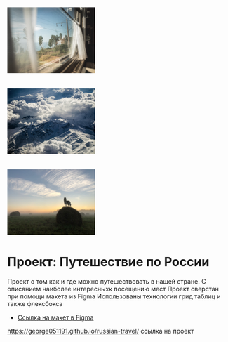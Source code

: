 <h2  display="inline"><a  href="https://george051191.github.io/russian-travel/" target="_blank"><img src="./images/__item.png" width="200px" alt="Шапка"></a></h2>
<h2   display="inline"><a  href="https://george051191.github.io/russian-travel/" target="_blank"><img src="./images/__item(1).png" width="200px" alt="Шапка"></a></h2>
<h2   display="inline"><a  href="https://george051191.github.io/russian-travel/" target="_blank"><img src="./images/__item(2).png" width="200px" alt="Шапка"></a></h2>

# Проект: Путешествие по России

Проект о том как и где можно путешествовать в нашей стране. С описанием наиболее интересныхк посещению мест
Проект сверстан при помощи макета из Figma
Использованы технологии грид таблиц и также флексбокса
* [Ссылка на макет в Figma](https://www.figma.com/file/5S2WSbEFL6awjVWJ0NWL8Q/Sprint-3_-Russia-_-desktop-mobile?node-id=28503%3A0)

https://george051191.github.io/russian-travel/
ссылка на проект

